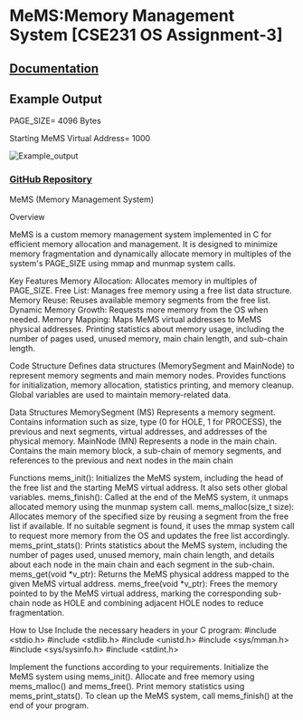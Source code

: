 # MeMS:Memory Management System [CSE231 OS Assignment-3]


## [Documentation](https://docs.google.com/document/d/e/2PACX-1vTiMFYWuqKHlGG5cWZfVgHx3T-H_HYAjIc_yJ_kX5171FPiZCmyyJB0BJUuVplX3pY4ycw8bFf4gaxG/pub)


## Example Output

PAGE_SIZE= 4096 Bytes

Starting MeMS Virtual Address= 1000

![Example_output](https://github.com/Satyam22462/MeMS-CSE231-OS-Assignment-3/assets/119166910/8b781327-0f4d-4423-beef-49621e3e43a1)



### [GitHub Repository](https://github.com/Satyam22462/MeMS-CSE231-OS-Assignment-3.git)
MeMS (Memory Management System)

Overview

MeMS is a custom memory management system implemented in C for efficient memory allocation and management. It is designed to minimize memory fragmentation and dynamically allocate memory in multiples of the system's PAGE_SIZE using mmap and munmap system calls.


Key Features
Memory Allocation: Allocates memory in multiples of PAGE_SIZE.
Free List: Manages free memory using a free list data structure.
Memory Reuse: Reuses available memory segments from the free list.
Dynamic Memory Growth: Requests more memory from the OS when needed.
Memory Mapping: Maps MeMS virtual addresses to MeMS physical addresses.
Printing statistics about memory usage, including the number of pages used, unused memory, main chain length, and sub-chain length.


Code Structure
Defines data structures (MemorySegment and MainNode) to represent memory segments and main memory nodes.
Provides functions for initialization, memory allocation, statistics printing, and memory cleanup.
Global variables are used to maintain memory-related data.


Data Structures
MemorySegment (MS)
Represents a memory segment.
Contains information such as size, type (0 for HOLE, 1 for PROCESS), the previous and next segments, virtual addresses, and addresses of the physical memory.
MainNode (MN)
Represents a node in the main chain.
Contains the main memory block, a sub-chain of memory segments, and references to the previous and next nodes in the main chain

Functions
mems_init(): Initializes the MeMS system, including the head of the free list and the starting MeMS virtual address. It also sets other global variables.
mems_finish(): Called at the end of the MeMS system, it unmaps allocated memory using the munmap system call.
mems_malloc(size_t size): Allocates memory of the specified size by reusing a segment from the free list if available. If no suitable segment is found, it uses the mmap system call to request more memory from the OS and updates the free list accordingly.
mems_print_stats(): Prints statistics about the MeMS system, including the number of pages used, unused memory, main chain length, and details about each node in the main chain and each segment in the sub-chain.
mems_get(void *v_ptr): Returns the MeMS physical address mapped to the given MeMS virtual address.
mems_free(void *v_ptr): Frees the memory pointed to by the MeMS virtual address, marking the corresponding sub-chain node as HOLE and combining adjacent HOLE nodes to reduce fragmentation.


How to Use
Include the necessary headers in your C program:
#include <stdio.h>
#include <stdlib.h>
#include <unistd.h>
#include <sys/mman.h>
#include <sys/sysinfo.h>
#include <stdint.h>

Implement the functions according to your requirements.
Initialize the MeMS system using mems_init().
Allocate and free memory using mems_malloc() and mems_free().
Print memory statistics using mems_print_stats().
To clean up the MeMS system, call mems_finish() at the end of your program.




